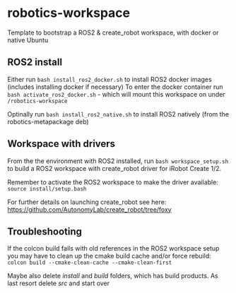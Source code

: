 # robotics-workspace
Template to bootstrap a ROS2 &amp; create_robot workspace, with docker or native Ubuntu

## ROS2 install

Either run `bash install_ros2_docker.sh` to install ROS2 docker images (includes installing docker if necessary)
To enter the docker container run `bash activate_ros2_docker.sh` - which will mount this workspace on under `/robotics-workspace`

Optinally run `bash install_ros2_native.sh` to install ROS2 natively (from the robotics-metapackage deb)

## Workspace with drivers

From the the environment with ROS2 installed, run `bash workspace_setup.sh` to build a ROS2 workspace with create_robot driver for iRobot Create 1/2.

Remember to activate the ROS2 workspace to make the driver available:
`source install/setup.bash`

For further details on launching create_robot see here:
https://github.com/AutonomyLab/create_robot/tree/foxy

## Troubleshooting

If the colcon build fails with old references in the ROS2 workspace setup you may have to clean up the cmake build cache and/or force rebuild:
`colcon build --cmake-clean-cache --cmake-clean-first`

Maybe also delete _install_ and _build_ folders, which has build products. As last resort delete _src_ and start over
